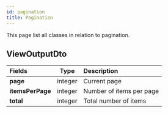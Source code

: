 ```yaml
---
id: pagination
title: Pagination
---
```


This page list all classes in relation to pagination.

## ViewOutputDto

| Fields           |  Type   | Description              |
| :--------------- | :-----: | :----------------------- |
| **page**         | integer | Current page             |
| **itemsPerPage** | integer | Number of items per page |
| **total**        | integer | Total number of items    |
